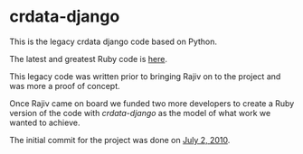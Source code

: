 # crdata-django

This is the legacy crdata django code based on Python.

The latest and greatest Ruby code is [here](https://github.com/stormasm/crdata).

This legacy code was written prior to bringing Rajiv on to the project and
was more a proof of concept.

Once Rajiv came on board we funded two more developers to create a Ruby
version of the code with *crdata-django* as the model of what work we
wanted to achieve.

The initial commit for the project was done on
[July 2, 2010](https://github.com/seerdata/crdata/commit/f506124d8d1d7c0b24db35cfc01235ebf3e3ad9f).
